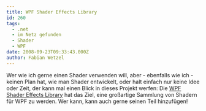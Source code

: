 ```yaml
---
title: WPF Shader Effects Library
id: 260
tags:
  - .net
  - im Netz gefunden
  - Shader
  - WPF
date: 2008-09-23T09:33:43.000Z
author: Fabian Wetzel
---
```


Wer wie ich gerne einen Shader verwenden will, aber - ebenfalls wie ich - keinen Plan hat, wie man Shader entwickelt, oder halt einfach nur keine Idee oder Zeit, der kann mal einen Blick in dieses Projekt werfen: Die [WPF Shader Effects Library](http://www.codeplex.com/fx) hat das Ziel, eine großartige Sammlung von Shadern für WPF zu werden. Wer kann, kann auch gerne seinen Teil hinzufügen!
